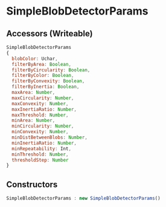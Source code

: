 # SimpleBlobDetectorParams

## Accessors (Writeable)
``` javascript
SimpleBlobDetectorParams
{
  blobColor: Uchar,
  filterByArea: Boolean,
  filterByCircularity: Boolean,
  filterByColor: Boolean,
  filterByConvexity: Boolean,
  filterByInertia: Boolean,
  maxArea: Number,
  maxCircularity: Number,
  maxConvexity: Number,
  maxInertiaRatio: Number,
  maxThreshold: Number,
  minArea: Number,
  minCircularity: Number,
  minConvexity: Number,
  minDistBetweenBlobs: Number,
  minInertiaRatio: Number,
  minRepeatability: Int,
  minThreshold: Number,
  thresholdStep: Number
}
```

<a name="constructors"></a>

## Constructors
``` javascript
SimpleBlobDetectorParams : new SimpleBlobDetectorParams()
```